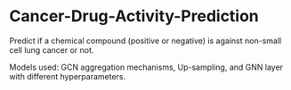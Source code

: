 # Cancer-Drug-Activity-Prediction
Predict if a chemical compound (positive or negative) is against non-small cell lung cancer or not.

Models used: GCN aggregation mechanisms, Up-sampling, and GNN layer with different hyperparameters.
